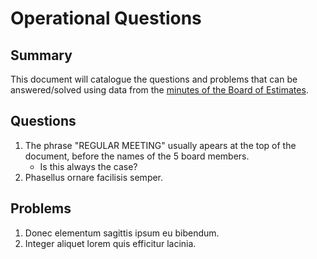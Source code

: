 # Operational Questions
## Summary
This document will catalogue the questions and problems that can be answered/solved using data from the [minutes of the Board of Estimates](https://comptroller.baltimorecity.gov/boe/meetings/minutes).

## Questions
1. The phrase "REGULAR MEETING" usually apears at the top of the document, before the names of the 5 board members.
    - Is this always the case?
1. Phasellus ornare facilisis semper.

## Problems
1. Donec elementum sagittis ipsum eu bibendum.
1. Integer aliquet lorem quis efficitur lacinia.